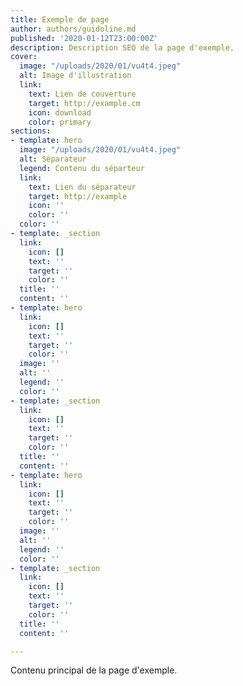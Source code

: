 ```yaml
---
title: Exemple de page
author: authors/guidoline.md
published: '2020-01-12T23:00:00Z'
description: Description SEO de la page d'exemple.
cover:
  image: "/uploads/2020/01/vu4t4.jpeg"
  alt: Image d'illustration
  link:
    text: Lien de couverture
    target: http://example.cm
    icon: download
    color: primary
sections:
- template: hero
  image: "/uploads/2020/01/vu4t4.jpeg"
  alt: Séparateur
  legend: Contenu du séparteur
  link:
    text: Lien du séparateur
    target: http://example
    icon: ''
    color: ''
  color: ''
- template: _section
  link:
    icon: []
    text: ''
    target: ''
    color: ''
  title: ''
  content: ''
- template: hero
  link:
    icon: []
    text: ''
    target: ''
    color: ''
  image: ''
  alt: ''
  legend: ''
  color: ''
- template: _section
  link:
    icon: []
    text: ''
    target: ''
    color: ''
  title: ''
  content: ''
- template: hero
  link:
    icon: []
    text: ''
    target: ''
    color: ''
  image: ''
  alt: ''
  legend: ''
  color: ''
- template: _section
  link:
    icon: []
    text: ''
    target: ''
    color: ''
  title: ''
  content: ''

---
```

Contenu principal de la page d'exemple.